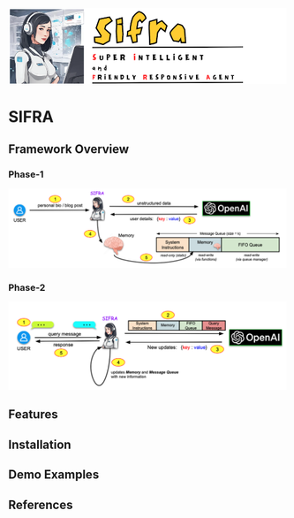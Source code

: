![](images/cover.png)

# SIFRA 

## Framework Overview

### Phase-1
![](images/fig1.png)

### Phase-2
![](images/fig2.png)

## Features

## Installation


## Demo Examples


## References